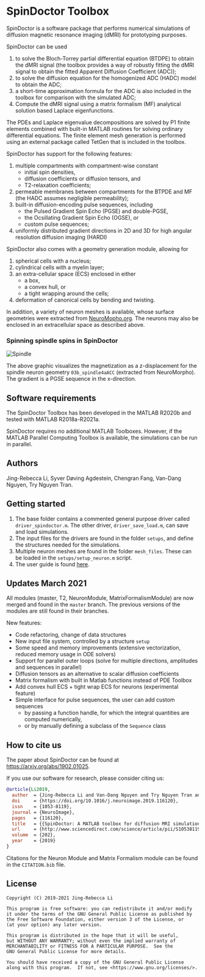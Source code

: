 # SpinDoctor Toolbox

SpinDoctor is a software package that performs numerical simulations of diffusion magnetic resonance imaging (dMRI) for prototyping purposes.

SpinDoctor can be used

1) to solve the Bloch-Torrey partial differential equation (BTDPE) to obtain the dMRI signal (the toolbox provides a way of robustly fitting the dMRI signal to obtain the fitted Apparent Diffusion Coefficient (ADC));
2) to solve the diffusion equation for the homogenized ADC (HADC) model to obtain the ADC;
3) a short-time approximation formula for the ADC is also included in the toolbox for comparison with the simulated ADC;
4) Compute the dMRI signal using a matrix formalism (MF) analytical solution based Laplace eigenfunctions.

The PDEs and Laplace eigenvalue decompositions are solved by P1 finite elements combined with built-in MATLAB routines for solving ordinary differential equations.
The finite element mesh generation is performed using an external package called TetGen that is included in the toolbox.

SpinDoctor has support for the following features:
1. multiple compartments with compartment-wise constant
	* initial spin densities,
	* diffusion coefficients or diffusion tensors, and
	* T2-relaxation coefficients;
2. permeable membranes between compartments for the BTPDE and MF (the HADC assumes negligible permeability);
3. built-in diffusion-encoding pulse sequences, including
	* the Pulsed Gradient Spin Echo (PGSE) and double-PGSE,
	* the Ocsillating Gradient Spin Echo (OGSE), or
	* custom pulse sequences;
4. uniformly distributed gradient directions in 2D and 3D for high angular resolution diffusion imaging (HARDI)

SpinDoctor also comes with a geometry generation module, allowing for
1. spherical cells with a nucleus;
2. cylindrical cells with a myelin layer;
3. an extra-cellular space (ECS) enclosed in either
	* a box,
	* a convex hull, or
	* a tight wrapping around the cells;
4. deformation of canonical cells by bending and twisting.

In addition, a variety of neuron meshes is available, whose surface geometries were extracted from [NeuroMopho.org](http://neuromorpho.org). The neurons may also be enclosed in an extracellular space as described above.

### Spinning spindle spins in SpinDoctor

![Spindle](misc/spindle.gif)

The above graphic visualizes the magnetization as a z-displacement for the spindle neuron geometry `03b_spindle4aACC` (extracted from NeuroMorpho). The gradient is a PGSE sequence in the x-direction.

## Software requirements

The SpinDoctor Toolbox has been developed in the MATLAB R2020b and tested with MATLAB R2018a-R2021a.

SpinDoctor requires no additional MATLAB Toolboxes. However, if the MATLAB Parallel Computing Toolbox is available,
the simulations can be run in parallel.

## Authors

Jing-Rebecca Li, Syver Døving Agdestein, Chengran Fang, Van-Dang Nguyen, Try Nguyen Tran.

## Getting started

1) The base folder contains a commented general purpose driver called `driver_spindoctor.m`. The other driver, `driver_save_load.m`, can save and load simulations.
2) The input files for the drivers are found in the folder `setups`, and define the structures needed for the simulations.
3) Multiple neuron meshes are found in the folder `mesh_files`. These can be loaded in the `setups/setup_neuron.m` script.
4) The user guide is found [here](https://github.com/jingrebeccali/SpinDoctor/blob/master/user_guide.pdf).



## Updates March 2021

All modules (master, T2, NeuronModule, MatrixFormalismModule) are now merged and found in the `master` branch. The previous versions of the modules are still found in their branches.

New features:

* Code refactoring, change of data structures
* New input file system, controlled by a structure `setup`
* Some speed and memory improvements (extensive vectorization, reduced memory usage in ODE solvers)
* Support for parallel outer loops (solve for multiple directions, amplitudes and sequences in parallel)
* Diffusion tensors as an alternative to scalar diffusion coefficients
* Matrix formalism with built in Matlab functions instead of PDE Toolbox
* Add convex hull ECS + tight wrap ECS for neurons (experimental feature)
* Simple interface for pulse sequences, the user can add custom sequences
	* by passing a function handle, for which the integral quantities are computed numerically,
	* or by manually defining a subclass of the `Sequence` class


## How to cite us

The paper about SpinDoctor can be found at https://arxiv.org/abs/1902.01025.

If you use our software for research, please consider citing us:

```bibtex
@article{Li2019,
  author  = {Jing-Rebecca Li and Van-Dang Nguyen and Try Nguyen Tran and Jan Valdman and Cong-Bang Trang and Khieu Van Nguyen and Duc Thach Son Vu and Hoang An Tran and Hoang Trong An Tran and Thi Minh Phuong Nguyen},
  doi     = {https://doi.org/10.1016/j.neuroimage.2019.116120},
  issn    = {1053-8119},
  journal = {NeuroImage},
  pages   = {116120},
  title   = {{SpinDoctor: A MATLAB toolbox for diffusion MRI simulation}},
  url     = {http://www.sciencedirect.com/science/article/pii/S1053811919307116},
  volume  = {202},
  year    = {2019}
}
```

Citations for the Neuron Module and Matrix Formalism module can be found in the `CITATION.bib` file.



## License

	Copyright (C) 2019-2021 Jing-Rebecca Li

	This program is free software: you can redistribute it and/or modify
	it under the terms of the GNU General Public License as published by
	the Free Software Foundation, either version 3 of the License, or
	(at your option) any later version.

	This program is distributed in the hope that it will be useful,
	but WITHOUT ANY WARRANTY; without even the implied warranty of
	MERCHANTABILITY or FITNESS FOR A PARTICULAR PURPOSE.  See the
	GNU General Public License for more details.

	You should have received a copy of the GNU General Public License
	along with this program.  If not, see <https://www.gnu.org/licenses/>.
